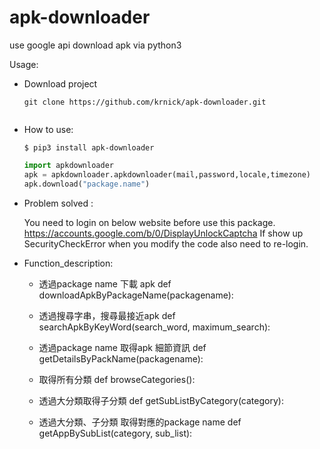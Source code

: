 # apk-downloader
use google api download apk via python3


Usage:

* Download project

    ```
    git clone https://github.com/krnick/apk-downloader.git
    ```

    ```

* How to use:
    ```
    $ pip3 install apk-downloader
    ```

    ```python
    import apkdownloader
    apk = apkdownloader.apkdownloader(mail,password,locale,timezone)
    apk.download("package.name")
    ```


* Problem solved :

    You need to login on below website before use this package.
    https://accounts.google.com/b/0/DisplayUnlockCaptcha
    If show up SecurityCheckError when you modify the code also need to re-login.

* Function_description:

    * 透過package name 下載 apk
    def downloadApkByPackageName(packagename):


    * 透過搜尋字串，搜尋最接近apk
    def searchApkByKeyWord(search_word, maximum_search):


    * 透過package name 取得apk 細節資訊 
    def getDetailsByPackName(packagename):


    * 取得所有分類
    def browseCategories():


    * 透過大分類取得子分類
    def getSubListByCategory(category):


    * 透過大分類、子分類 取得對應的package name
    def getAppBySubList(category, sub_list):

